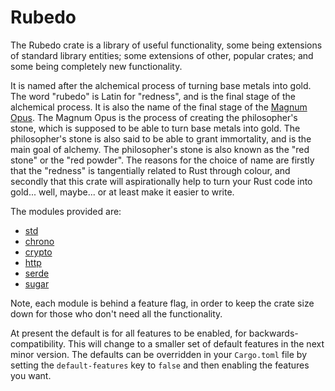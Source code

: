 # Rubedo

The Rubedo crate is a library of useful functionality, some being extensions of
standard library entities; some extensions of other, popular crates; and some
being completely new functionality.

It is named after the alchemical process of turning base metals into gold. The
word "rubedo" is Latin for "redness", and is the final stage of the alchemical
process. It is also the name of the final stage of the
[Magnum Opus](https://en.wikipedia.org/wiki/Magnum_opus_(alchemy)). The Magnum
Opus is the process of creating the philosopher's stone, which is supposed to be
able to turn base metals into gold. The philosopher's stone is also said to be
able to grant immortality, and is the main goal of alchemy. The philosopher's
stone is also known as the "red stone" or the "red powder". The reasons for the
choice of name are firstly that the "redness" is tangentially related to Rust
through colour, and secondly that this crate will aspirationally help to turn
your Rust code into gold... well, maybe... or at least make it easier to write.

The modules provided are:

  - [std](docs/std.md)
  - [chrono](docs/chrono.md)
  - [crypto](docs/crypto.md)
  - [http](docs/http.md)
  - [serde](docs/serde.md)
  - [sugar](docs/sugar.md)

Note, each module is behind a feature flag, in order to keep the crate size down
for those who don't need all the functionality.

At present the default is for all features to be enabled, for
backwards-compatibility. This will change to a smaller set of default features
in the next minor version. The defaults can be overridden in your `Cargo.toml`
file by setting the `default-features` key to `false` and then enabling the
features you want.


